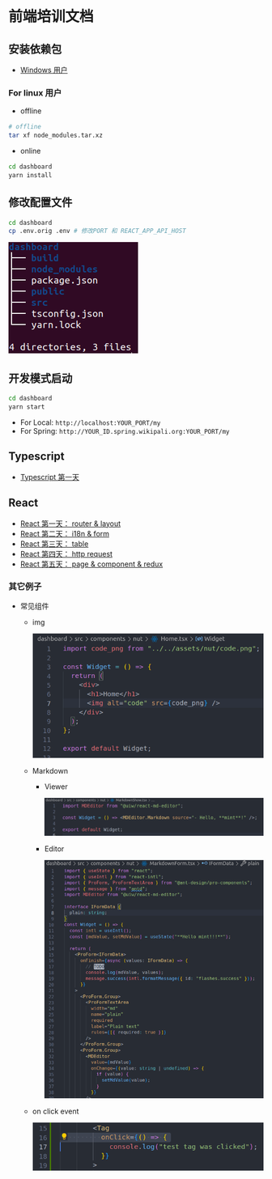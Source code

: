 # 前端培训文档

## 安装依赖包

- [Windows 用户](./WINDOWS.md)

### For linux 用户

- offline

```bash
# offline
tar xf node_modules.tar.xz
```

- online

```bash
cd dashboard
yarn install
```

## 修改配置文件

```bash
cd dashboard
cp .env.orig .env # 修改PORT 和 REACT_APP_API_HOST
```

![dashboard.png](dashboard.png)

## 开发模式启动

```bash
cd dashboard
yarn start
```

- For Local: `http://localhost:YOUR_PORT/my`
- For Spring: `http://YOUR_ID.spring.wikipali.org:YOUR_PORT/my`

## Typescript

- [Typescript 第一天](ts-day-1/)

## React

- [React 第一天： router & layout](react-day-1/)
- [React 第二天： i18n & form](react-day-2/)
- [React 第三天： table](react-day-3/)
- [React 第四天： http request](react-day-4/)
- [React 第五天： page & component & redux](react-day-5/)

### 其它例子

- 常见组件

  - img

    ![img](demo/img.png)

  - Markdown

    - Viewer

      ![markdown show](demo/md-show.png)

    - Editor

      ![markdown form](demo/md-form.png)

  - on click event

    ![on click](demo/on-click.png)
